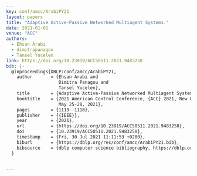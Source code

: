 ```yaml
---
key: conf/amcc/ArabiPY21
layout: papers
title: "Adaptive Active-Passive Networked Multiagent Systems."
date: 2021-01-01
venue: "ACC"
authors:
  - Ehsan Arabi
  - dimitrapanagou
  - Tansel Yucelen
link: https://doi.org/10.23919/ACC50511.2021.9483258
bib: |-
  @inproceedings{DBLP:conf/amcc/ArabiPY21,
    author       = {Ehsan Arabi and
                    Dimitra Panagou and
                    Tansel Yucelen},
    title        = {Adaptive Active-Passive Networked Multiagent Systems},
    booktitle    = {2021 American Control Conference, {ACC} 2021, New Orleans, LA, USA,
                    May 25-28, 2021},
    pages        = {1113--1118},
    publisher    = {{IEEE}},
    year         = {2021},
    url          = {https://doi.org/10.23919/ACC50511.2021.9483258},
    doi          = {10.23919/ACC50511.2021.9483258},
    timestamp    = {Fri, 30 Jul 2021 11:11:53 +0200},
    biburl       = {https://dblp.org/rec/conf/amcc/ArabiPY21.bib},
    bibsource    = {dblp computer science bibliography, https://dblp.org}
  }


---
```

